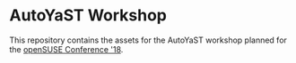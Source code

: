 # AutoYaST Workshop

This repository contains the assets for the AutoYaST workshop planned for the [openSUSE Conference
'18](https://events.opensuse.org/conference/oSC18).
